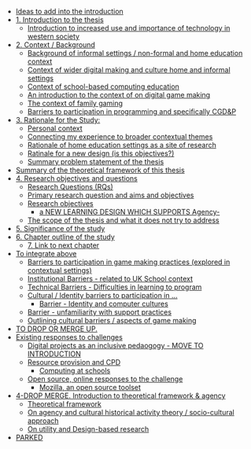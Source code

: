 -   [Ideas to add into the
    introduction](#ideas-to-add-into-the-introduction)
-   [1. Introduction to the thesis](#introduction-to-the-thesis)
    -   [Introduction to increased use and importance of technology in
        western
        society](#introduction-to-increased-use-and-importance-of-technology-in-western-society)
-   [2. Context / Background](#context-background)
    -   [Background of informal settings / non-formal and home education
        context](#background-of-informal-settings-non-formal-and-home-education-context)
    -   [Context of wider digital making and culture home and informal
        settings](#context-of-wider-digital-making-and-culture-home-and-informal-settings)
    -   [Context of school-based computing
        education](#context-of-school-based-computing-education)
    -   [An introduction to the context of on digital game
        making](#an-introduction-to-the-context-of-on-digital-game-making)
    -   [The context of family gaming](#the-context-of-family-gaming)
    -   [Barriers to participation in programming and specifically
        CGD&P](#barriers-to-participation-in-programming-and-specifically-cgdp)
-   [3. Rationale for the Study:](#rationale-for-the-study)
    -   [Personal context](#personal-context)
    -   [Connecting my experience to broader contextual
        themes](#connecting-my-experience-to-broader-contextual-themes)
    -   [Rationale of home education settings as a site of
        research](#rationale-of-home-education-settings-as-a-site-of-research)
    -   [Ratinale for a new design (is this
        objectives?)](#ratinale-for-a-new-design-is-this-objectives)
    -   [Summary problem statement of the
        thesis](#summary-problem-statement-of-the-thesis)
-   [Summary of the theoretical framework of this
    thesis](#summary-of-the-theoretical-framework-of-this-thesis)
-   [4. Research objectives and
    questions](#research-objectives-and-questions)
    -   [Research Questions (RQs)](#research-questions-rqs)
    -   [Primary research question and aims and
        objectives](#primary-research-question-and-aims-and-objectives)
    -   [Research objectives](#research-objectives)
        -   [a NEW LEARNING DESIGN WHICH SUPPORTS
            Agency-](#a-new-learning-design-which-supports-agency-)
    -   [The scope of the thesis and what it does not try to
        address](#the-scope-of-the-thesis-and-what-it-does-not-try-to-address)
-   [5. Significance of the study](#significance-of-the-study)
-   [6. Chapter outline of the study](#chapter-outline-of-the-study)
    -   [7. Link to next chapter](#link-to-next-chapter)
-   [To integrate above](#to-integrate-above)
    -   [Barriers to participation in game making practices (explored in
        contextual
        settings)](#barriers-to-participation-in-game-making-practices-explored-in-contextual-settings)
    -   [Institutional Barriers - related to UK School
        context](#institutional-barriers---related-to-uk-school-context)
    -   [Technical Barriers - Difficulties in learning to
        program](#technical-barriers---difficulties-in-learning-to-program)
    -   [Cultural / Identity barriers to participation in
        ...](#cultural-identity-barriers-to-participation-in)
        -   [Barrier - Identity and computer
            cultures](#barrier---identity-and-computer-cultures)
    -   [Barrier - unfamiliarity with support
        practices](#barrier---unfamiliarity-with-support-practices)
    -   [Outlining cultural barriers / aspects of game
        making](#outlining-cultural-barriers-aspects-of-game-making)
-   [TO DROP OR MERGE UP.](#to-drop-or-merge-up.)
-   [Existing responses to
    challenges](#existing-responses-to-challenges)
    -   [Digital projects as an inclusive pedaogogy - MOVE TO
        INTRODUCTION](#digital-projects-as-an-inclusive-pedaogogy---move-to-introduction)
    -   [Resource provision and CPD](#resource-provision-and-cpd)
        -   [Computing at schools](#computing-at-schools)
    -   [Open source, online responses to the
        challenge](#open-source-online-responses-to-the-challenge)
        -   [Mozilla, an open source
            toolset](#mozilla-an-open-source-toolset)
-   [4-DROP MERGE. Introduction to theoretical framework &
    agency](#drop-merge.-introduction-to-theoretical-framework-agency)
    -   [Theoretical framework](#theoretical-framework)
    -   [On agency and cultural historical activity theory /
        socio-cultural
        approach](#on-agency-and-cultural-historical-activity-theory-socio-cultural-approach)
    -   [On utility and Design-based
        research](#on-utility-and-design-based-research)
-   [PARKED](#parked)
